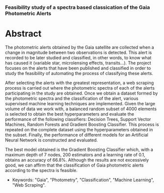 ### Feasibility study of a spectra based classication of the Gaia Photometric Alerts

# Abstract

The photometric alerts obtained by the Gaia satellite are collected when a change in magnitude between two observations is detected. This alert is recorded to be later studied and classified, in other words, to know what has caused it (variable star, microlensing effects, transits...). The project focuses on the alerts that have been published and classified in order to study the feasibility of automating the process of classifying these alerts.

After selecting the alerts with the greatest representation, a web scraping process is carried out where the photometric spectra of each of the alerts participating in the study are obtained. Once we obtain a dataset formed by the photometric spectra and the classification of the alert, various supervised machine learning techniques are implemented. Given the large volume of data we work with, a balanced random subset of 4000 elements is selected to obtain the best hyperparameters and evaluate the performance of the following classifiers: Decision Trees, Support Vector Machines, Random Forests and Gradient Boosting Classifier. This process is repeated on the complete dataset using the hyperparameters obtained in the subset. Finally, the performance of different models for an Artificial Neural Network is constructed and evaluated.

The best model obtained is the Gradient Boosting Classifier which, with a maximum depth of 7 nodes, 200 estimators and a learning rate of 0.1, obtains an accuracy of 66.8\%. Although the results are not excessively good, we can affirm that the classification of Gaia photometric alerts according to the spectra is feasible.


- Keywords: "Gaia", "Photometry", "Classification", "Machine Learning", "Web Scraping".
